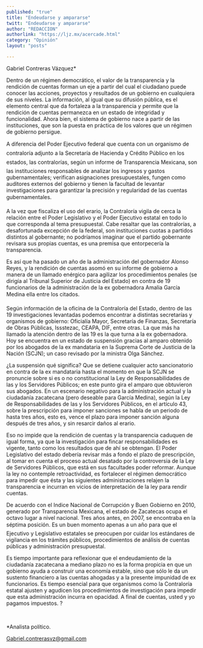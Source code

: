 ```yaml
---
published: "true"
title: "Endeudarse y ampararse"
twitt: "Endeudarse y ampararse"
author: "REDACCION"
authorlink: "https://ljz.mx/acercade.html"
category: "Opinión"
layout: "posts"

---
```



  Gabriel Contreras Vázquez*



  Dentro de un régimen democrático, el valor de la transparencia y la rendición de cuentas forman un eje a partir del cual el ciudadano puede conocer las acciones, proyectos y resultados de un gobierno en cualquiera de sus niveles. La información, al igual que su difusión pública, es el elemento central que da fortaleza a la transparencia y permite que la rendición de cuentas permanezca en un estado de integridad y funcionalidad. Ahora bien, el sistema de gobierno nace a partir de las instituciones, que son la puesta en práctica de los valores que un régimen de gobierno persigue.



  A diferencia del Poder Ejecutivo federal que cuenta con un organismo de contraloría adjunto a la Secretaría de Hacienda y Crédito Público en los estados, las contralorías, según un informe de Transparencia Mexicana, son las instituciones responsables de analizar los ingresos y gastos gubernamentales; verifican asignaciones presupuestales, fungen como auditores externos del gobierno y tienen la facultad de levantar investigaciones para garantizar la precisión y regularidad de las cuentas gubernamentales.



  A la vez que fiscaliza el uso del erario, la Contraloría vigila de cerca la relación entre el Poder Legislativo y el Poder Ejecutivo estatal en todo lo que corresponda al tema presupuestal. Cabe resaltar que las contralorías, a desafortunada excepción de la federal, son instituciones cuotas a partidos distintos al gobernante; no podríamos imaginar que el partido gobernante revisara sus propias cuentas, es una premisa que entorpecería la transparencia.



  Es así que ha pasado un año de la administración del gobernador Alonso Reyes, y la rendición de cuentas asomó en su informe de gobierno a manera de un llamado enérgico para agilizar los procedimientos penales (se dirigía al Tribunal Superior de Justicia del Estado) en contra de 19 funcionarios de la administración de la ex gobernadora Amalia García Medina ella entre los citados.



  Según información de la oficina de la Contraloría del Estado, dentro de las 19 investigaciones levantadas podemos encontrar a distintas secretarías y organismos de gobierno: Oficialía Mayor, Secretaría de Finanzas, Secretaría de Obras Públicas, Issstezac, CEAPA, DIF, entre otras. La que más ha llamado la atención dentro de las 19 es la que turna a la ex gobernadora. Hoy se encuentra en un estado de suspensión gracias al amparo obtenido por los abogados de la ex mandataria en la Suprema Corte de Justicia de la Nación (SCJN); un caso revisado por la ministra Olga Sánchez.



  ¿La suspensión qué significa? Que se detiene cualquier acto sancionatorio en contra de la ex mandataria hasta el momento en que la SCJN se pronuncie sobre si es o no constitucional la Ley de Responsabilidades de las y los Servidores Públicos; en este punto gira el amparo que obtuvieron sus abogados. En un escenario negativo para la administración actual y la ciudadanía zacatecana (pero deseable para García Medina), según la Ley de Responsabilidades de las y los Servidores Públicos, en el artículo 43, sobre la prescripción para imponer sanciones se habla de un periodo de hasta tres años, esto es, vence el plazo para imponer sanción alguna después de tres años, y sin resarcir daños al erario.



  Eso no impide que la rendición de cuentas y la transparencia caduquen de igual forma, ya que la investigación para fincar responsabilidades es vigente, tanto como los resultados que de ahí se obtengan. El Poder Legislativo del estado debería revisar más a fondo el plazo de prescripción, al tomar en cuenta el proceso actual desatado por la controversia de la Ley de Servidores Públicos, que está en sus facultades poder reformar. Aunque la ley no contemple retroactividad, es fortalecer el régimen democrático para impedir que ésta y las siguientes administraciones relajen la transparencia e incurran en vicios de interpretación de la ley para rendir cuentas.



  De acuerdo con el Indice Nacional de Corrupción y Buen Gobierno en 2010, generado por Transparencia Mexicana, el estado de Zacatecas ocupa el octavo lugar a nivel nacional. Tres años antes, en 2007, se encontraba en la séptima posición. Es un buen momento apenas a un año para que el Ejecutivo y Legislativo estatales se preocupen por cuidar los estándares de vigilancia en los trámites públicos, procedimientos de análisis de cuentas públicas y administración presupuestal.



  Es tiempo importante para reflexionar que el endeudamiento de la ciudadanía zacatecana a mediano plazo no es la forma propicia en que un gobierno ayuda a construir una economía estable, sino que sólo le da un sustento financiero a las cuentas ahogadas y a la presente impunidad de ex funcionarios. Es tiempo esencial para que organismos como la Contraloría estatal ajusten y agudicen los procedimientos de investigación para impedir que esta administración incurra en opacidad. A final de cuentas, usted y yo pagamos impuestos. ?



   



  *Analista político.



  Gabriel.contrerasvz@gmail.com


